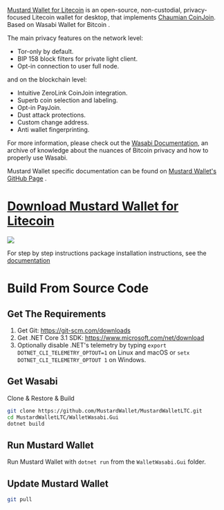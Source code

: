 [Mustard Wallet for Litecoin](https://MustardWallet.com) is an open-source, non-custodial, privacy-focused Litecoin wallet for desktop, that implements [Chaumian CoinJoin](https://github.com/nopara73/ZeroLink/#ii-chaumian-coinjoin). Based on Wasabi Wallet for Bitcoin .

The main privacy features on the network level:
- Tor-only by default.
- BIP 158 block filters for private light client.
- Opt-in connection to user full node.

and on the blockchain level:
- Intuitive ZeroLink CoinJoin integration.
- Superb coin selection and labeling.
- Opt-in PayJoin.
- Dust attack protections.
- Custom change address.
- Anti wallet fingerprinting.

For more information, please check out the [Wasabi Documentation](https://docs.wasabiwallet.io), an archive of knowledge about the nuances of Bitcoin privacy and how to properly use Wasabi.

Mustard Wallet specific documentation can be found on [Mustard Wallet's GitHub Page](https://github.com/MustardWallet/) .

# [Download Mustard Wallet for Litecoin](https://github.com/MustardWallet/MustardWalletLTC/releases)

![](https://i.imgur.com/Y9fwGmQ.png)

For step by step instructions package installation instructions, see the [documentation](https://docs.wasabiwallet.io/using-wasabi/InstallPackage.html)

# Build From Source Code

## Get The Requirements

1. Get Git: https://git-scm.com/downloads
2. Get .NET Core 3.1 SDK: https://www.microsoft.com/net/download
3. Optionally disable .NET's telemetry by typing `export DOTNET_CLI_TELEMETRY_OPTOUT=1` on Linux and macOS or `setx DOTNET_CLI_TELEMETRY_OPTOUT 1` on Windows.

## Get Wasabi

Clone & Restore & Build

```sh
git clone https://github.com/MustardWallet/MustardWalletLTC.git
cd MustardWalletLTC/WalletWasabi.Gui
dotnet build
```

## Run Mustard Wallet

Run Mustard Wallet with `dotnet run` from the `WalletWasabi.Gui` folder.

## Update Mustard Wallet

```sh
git pull
```
